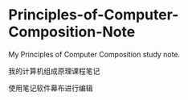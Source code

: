 # Principles-of-Computer-Composition-Note
My Principles of Computer Composition study note.<br>

我的计算机组成原理课程笔记

使用笔记软件幕布进行编辑
